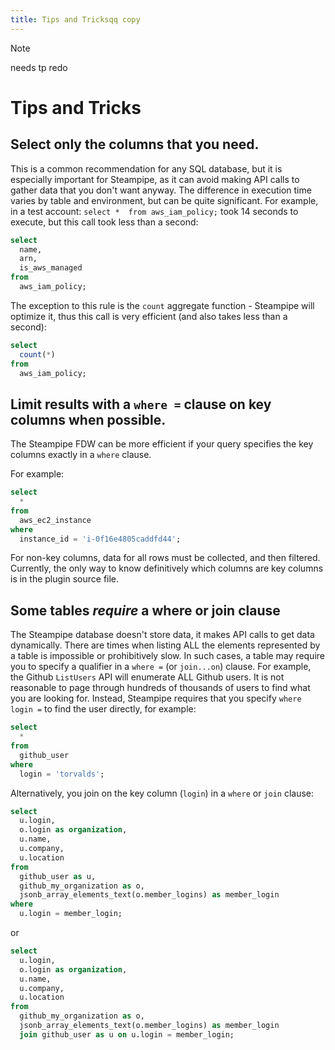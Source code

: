 ```yaml
---
title: Tips and Tricksqq copy
---
```


>[!NOTE]
> needs tp redo

# Tips and Tricks

## Select only the columns that you need.  
This is a common recommendation for any SQL database, but it is especially important for Steampipe, as it can avoid making API calls to gather data that you don't want anyway.  The difference in execution time varies by table and environment, but can be quite significant. For example, in a test account: `select *  from aws_iam_policy;` took 14 seconds to execute, but this call took less than a second:

```sql
select 
  name, 
  arn, 
  is_aws_managed 
from 
  aws_iam_policy;
```

The exception to this rule is the `count` aggregate function - Steampipe will optimize it, thus this call is very efficient (and also takes less than a second):
```sql
select 
  count(*)
from
  aws_iam_policy;
```

## Limit results with a `where =` clause on key columns when possible.
The Steampipe FDW can be more efficient if your query specifies the key columns exactly in a `where` clause.  

For example:
```sql
select 
  * 
from 
  aws_ec2_instance 
where 
  instance_id = 'i-0f16e4805caddfd44';
```

For non-key columns, data for all rows must be collected, and then filtered.  Currently, the only way to know definitively which columns are key columns is in the plugin source file.

## Some tables ***require*** a where or join clause
The Steampipe database doesn't store data, it makes API calls to get data dynamically.  There are times when listing ALL the elements represented by a table is impossible or prohibitively slow.  In such cases, a table may require you to specify a qualifier in a `where =` (or `join...on`) clause.  For example, the Github `ListUsers` API will enumerate ALL Github users.  It is not reasonable to page through hundreds of thousands of users to find what you are looking for.  Instead, Steampipe requires that you specify `where login =` to find the user directly, for example:

```sql
select
  *
from
  github_user
where
  login = 'torvalds';
```

Alternatively, you join on the key column (`login`) in a `where` or `join` clause:

```sql
select
  u.login,
  o.login as organization,
  u.name,
  u.company,
  u.location
from
  github_user as u,
  github_my_organization as o,
  jsonb_array_elements_text(o.member_logins) as member_login
where
  u.login = member_login;
```
or 

```sql
select
  u.login,
  o.login as organization,
  u.name,
  u.company,
  u.location
from
  github_my_organization as o,
  jsonb_array_elements_text(o.member_logins) as member_login
  join github_user as u on u.login = member_login;
```